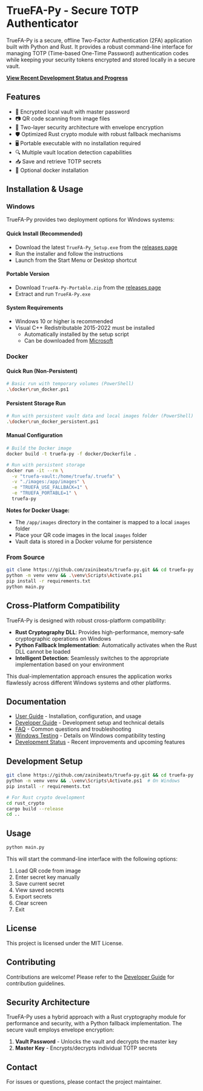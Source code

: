 # TrueFA-Py - Secure TOTP Authenticator

TrueFA-Py is a secure, offline Two-Factor Authentication (2FA) application built with Python and Rust. It provides a robust command-line interface for managing TOTP (Time-based One-Time Password) authentication codes while keeping your security tokens encrypted and stored locally in a secure vault.

**[View Recent Development Status and Progress](docs/DEVELOPMENT_STATUS.md)**

## Features

- 🔑 Encrypted local vault with master password
- 📷 QR code scanning from image files
- 🔐 Two-layer security architecture with envelope encryption
- 🛡️ Optimized Rust crypto module with robust fallback mechanisms
- 🖥️ Portable executable with no installation required
- 🔍 Multiple vault location detection capabilities
- 📥 Save and retrieve TOTP secrets
- 🐳 Optional docker installation

## Installation & Usage

### Windows

TrueFA-Py provides two deployment options for Windows systems:

#### Quick Install (Recommended)
- Download the latest `TrueFA-Py_Setup.exe` from the [releases page](https://github.com/zainibeats/truefa-py/releases)
- Run the installer and follow the instructions
- Launch from the Start Menu or Desktop shortcut

#### Portable Version
- Download `TrueFA-Py-Portable.zip` from the [releases page](https://github.com/zainibeats/truefa-py/releases)
- Extract and run `TrueFA-Py.exe`

#### System Requirements
- Windows 10 or higher is recommended
- Visual C++ Redistributable 2015-2022 must be installed 
  - Automatically installed by the setup script
  - Can be downloaded from [Microsoft](https://aka.ms/vs/17/release/vc_redist.x64.exe)

### Docker

#### Quick Run (Non-Persistent)
```bash
# Basic run with temporary volumes (PowerShell)
.\docker\run_docker.ps1
```

#### Persistent Storage Run
```bash
# Run with persistent vault data and local images folder (PowerShell)
.\docker\run_docker_persistent.ps1
```

#### Manual Configuration
```bash
# Build the Docker image
docker build -t truefa-py -f docker/Dockerfile .

# Run with persistent storage
docker run -it --rm \
  -v "truefa-vault:/home/truefa/.truefa" \
  -v "./images:/app/images" \
  -e "TRUEFA_USE_FALLBACK=1" \
  -e "TRUEFA_PORTABLE=1" \
  truefa-py
```

**Notes for Docker Usage:**
- The `/app/images` directory in the container is mapped to a local `images` folder
- Place your QR code images in the local `images` folder
- Vault data is stored in a Docker volume for persistence

### From Source
```bash
git clone https://github.com/zainibeats/truefa-py.git && cd truefa-py
python -m venv venv && .\venv\Scripts\Activate.ps1
pip install -r requirements.txt
python main.py
```

## Cross-Platform Compatibility

TrueFA-Py is designed with robust cross-platform compatibility:

- **Rust Cryptography DLL**: Provides high-performance, memory-safe cryptographic operations on Windows
- **Python Fallback Implementation**: Automatically activates when the Rust DLL cannot be loaded
- **Intelligent Detection**: Seamlessly switches to the appropriate implementation based on your environment

This dual-implementation approach ensures the application works flawlessly across different Windows systems and other platforms.

## Documentation

- [User Guide](docs/USER_GUIDE.md) - Installation, configuration, and usage
- [Developer Guide](docs/DEVELOPER_GUIDE.md) - Development setup and technical details
- [FAQ](docs/FAQ.md) - Common questions and troubleshooting
- [Windows Testing](docs/WINDOWS_TESTING.md) - Details on Windows compatibility testing
- [Development Status](docs/DEVELOPMENT_STATUS.md) - Recent improvements and upcoming features

## Development Setup

```bash
git clone https://github.com/zainibeats/truefa-py.git && cd truefa-py
python -m venv venv && .\venv\Scripts\Activate.ps1  # On Windows
pip install -r requirements.txt

# For Rust crypto development
cd rust_crypto
cargo build --release
cd ..
```

## Usage

```bash
python main.py
```

This will start the command-line interface with the following options:
1. Load QR code from image
2. Enter secret key manually
3. Save current secret
4. View saved secrets
5. Export secrets
6. Clear screen
7. Exit

## License

This project is licensed under the MIT License.

## Contributing

Contributions are welcome! Please refer to the [Developer Guide](docs/DEVELOPER_GUIDE.md) for contribution guidelines.

## Security Architecture

TrueFA-Py uses a hybrid approach with a Rust cryptography module for performance and security, with a Python fallback implementation. The secure vault employs envelope encryption:

1. **Vault Password** - Unlocks the vault and decrypts the master key
2. **Master Key** - Encrypts/decrypts individual TOTP secrets

## Contact

For issues or questions, please contact the project maintainer.
